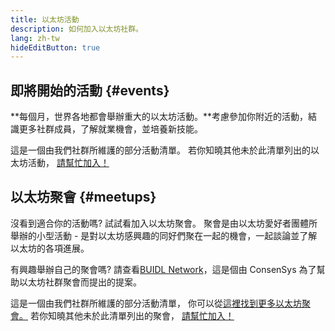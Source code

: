 ```yaml
---
title: 以太坊活動
description: 如何加入以太坊社群。
lang: zh-tw
hideEditButton: true
---
```


## 即將開始的活動 {#events}

**每個月，世界各地都會舉辦重大的以太坊活動。**考慮參加你附近的活動，結識更多社群成員，了解就業機會，並培養新技能。

<UpcomingEventsList/>

這是一個由我們社群所維護的部分活動清單。 若你知曉其他未於此清單列出的以太坊活動， [請幫忙加入！](https://github.com/ethereum/ethereum-org-website/blob/dev/src/data/community-events.json)

## 以太坊聚會 {#meetups}

沒看到適合你的活動嗎? 試試看加入以太坊聚會。 聚會是由以太坊愛好者團體所舉辦的小型活動 - 是對以太坊感興趣的同好們聚在一起的機會，一起談論並了解以太坊的各項進展。

<MeetupList />

有興趣舉辦自己的聚會嗎? 請查看[BUIDL Network](https://consensys.net/developers/buidlnetwork/)，這是個由 ConsenSys 為了幫助以太坊社群聚會而提出的提案。

這是一個由我們社群所維護的部分活動清單， 你可以從[這裡找到更多以太坊聚會。](https://www.meetup.com/topics/ethereum/) 若你知曉其他未於此清單列出的聚會， [請幫忙加入！](https://github.com/ethereum/ethereum-org-website/blob/dev/src/data/community-meetups.json)
